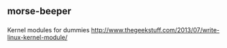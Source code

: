 
## morse-beeper

###

Kernel modules for dummies 
http://www.thegeekstuff.com/2013/07/write-linux-kernel-module/ 


